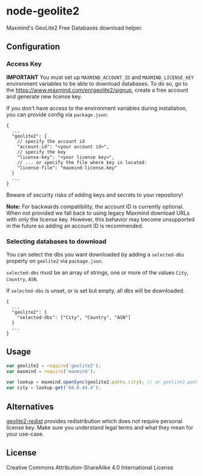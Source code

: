 # node-geolite2

Maxmind's GeoLite2 Free Databases download helper.

## Configuration

### Access Key

**IMPORTANT** You must set up `MAXMIND_ACCOUNT_ID` and `MAXMIND_LICENSE_KEY` environment variables to be able to download databases. To do so, go to the https://www.maxmind.com/en/geolite2/signup, create a free account and generate new license key.

If you don't have access to the environment variables during installation, you can provide config via `package.json`:

```jsonc
{
  ...
  "geolite2": {
    // specify the account id
    "account-id": "<your account id>",
    // specify the key
    "license-key": "<your license key>",
    // ... or specify the file where key is located:
    "license-file": "maxmind-license.key"
  }
  ...
}
```

Beware of security risks of adding keys and secrets to your repository!

**Note:** For backwards compatibility, the account ID is currently optional. When not provided we fall back to using legacy Maxmind download URLs with only the license key. However, this behavior may become unsupported in the future so adding an account ID is recommended. 

### Selecting databases to download

You can select the dbs you want downloaded by adding a `selected-dbs` property on `geolite2` via `package.json`.

`selected-dbs` must be an array of strings, one or more of the values `City`, `Country`, `ASN`.

If `selected-dbs` is unset, or is set but empty, all dbs will be downloaded.

```jsonc
{
  ...
  "geolite2": {
    "selected-dbs": ["City", "Country", "ASN"]
  }
  ...
}
```

## Usage

```javascript
var geolite2 = require('geolite2');
var maxmind = require('maxmind');

var lookup = maxmind.openSync(geolite2.paths.city); // or geolite2.paths.country or geolite2.paths.asn
var city = lookup.get('66.6.44.4');
```

## Alternatives

[geolite2-redist](https://github.com/GitSquared/node-geolite2-redist) provides redistribution which does not require personal license key. Make sure you understand legal terms and what they mean for your use-case.

## License

Creative Commons Attribution-ShareAlike 4.0 International License
